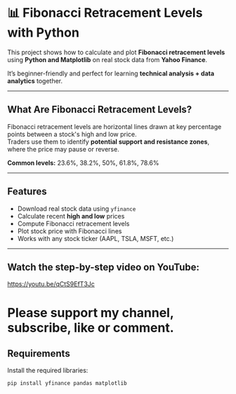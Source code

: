 # 📊 Fibonacci Retracement Levels with Python

This project shows how to calculate and plot **Fibonacci retracement levels** using **Python and Matplotlib** on real stock data from **Yahoo Finance**.  

It’s beginner-friendly and perfect for learning **technical analysis + data analytics** together.

---

## What Are Fibonacci Retracement Levels?
Fibonacci retracement levels are horizontal lines drawn at key percentage points between a stock's high and low price.  
Traders use them to identify **potential support and resistance zones**, where the price may pause or reverse.

**Common levels:** 23.6%, 38.2%, 50%, 61.8%, 78.6%

---

## Features
- Download real stock data using `yfinance`
- Calculate recent **high and low** prices
- Compute Fibonacci retracement levels
- Plot stock price with Fibonacci lines
- Works with any stock ticker (AAPL, TSLA, MSFT, etc.)

---

## Watch the step-by-step video on YouTube:
https://youtu.be/qCtS9EfT3Jc

# Please support my channel, subscribe, like or comment.

## Requirements
Install the required libraries:
```bash
pip install yfinance pandas matplotlib




